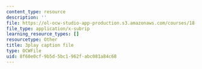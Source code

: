 ```yaml
---
content_type: resource
description: ''
file: https://ol-ocw-studio-app-production.s3.amazonaws.com/courses/18-01sc-single-variable-calculus-fall-2010/8f60e0cf9b5d5bc1962fabc081a84c68_ELWqePHYjCk.vtt
file_type: application/x-subrip
learning_resource_types: []
resourcetype: Other
title: 3play caption file
type: OCWFile
uid: 8f60e0cf-9b5d-5bc1-962f-abc081a84c68
---
```

